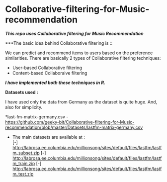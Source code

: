 # Collaborative-filtering-for-Music-recommendation

***This repo uses Collaborative filtering for Music Recommendation***

***The basic idea behind Collaborative filtering is :: 

We can predict and recommend items to users based on the preference similarities. There are basically 2 types of Collaborative filtering techniques:

* User-based Collaborative filtering
* Content-based Collaboraive filtering

***I have implemented both these techniques in R.***

**Datasets used :**

I have used only the data from Germany as the dataset is quite huge. And, also for simplicity.

*last-fm-matrix-germany.csv - \
https://github.com/geeky-bit/Collaborative-filtering-for-Music-recommendation/blob/master/Datasets/lastfm-matrix-germany.csv

* The main datasets are available at : \
[-] http://labrosa.ee.columbia.edu/millionsong/sites/default/files/lastfm/lastfm_subset.zip
[-] http://labrosa.ee.columbia.edu/millionsong/sites/default/files/lastfm/lastfm_train.zip
[-] http://labrosa.ee.columbia.edu/millionsong/sites/default/files/lastfm/lastfm_test.zip

